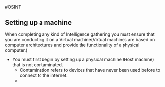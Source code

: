 #OSINT 
## Setting up a machine
When completing any kind of Intelligence gathering you must ensure that you are conducting it on a Virtual machine(Virtual machines are based on computer architectures and provide the functionality of a physical computer.) 
- You must first begin by setting up a physical machine (Host machine) that is not contaminated. 
	- Contamination refers to devices that have never been used before to connect to the internet. 
	- 